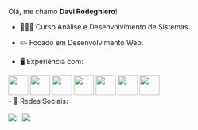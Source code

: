 Olá, me chamo **Davi Rodeghiero**!

- 👨🏻‍💻 Curso Análise e Desenvolvimento de Sistemas.
- ✏️ Focado em Desenvolvimento Web.

- 🖥️ Experiência com:

<div style="display: inline">
          <img width="40px" height="40px" src="https://cdn.jsdelivr.net/gh/devicons/devicon/icons/html5/html5-original.svg" />        
          <img width="40px" height="40px" src="https://cdn.jsdelivr.net/gh/devicons/devicon/icons/css3/css3-original.svg" />
          <img width="40px" height="40px" src="https://cdn.jsdelivr.net/gh/devicons/devicon/icons/javascript/javascript-original.svg" />
          <img width="40px" height="40px" src="https://cdn.jsdelivr.net/gh/devicons/devicon/icons/figma/figma-original.svg" />
          <img width="40px" height="40px" src="https://cdn.jsdelivr.net/gh/devicons/devicon/icons/github/github-original.svg" />
          <img width="40px" height="40px" src="https://cdn.jsdelivr.net/gh/devicons/devicon/icons/mysql/mysql-original.svg" />
          <img width="40px" height="40px" src="https://cdn.jsdelivr.net/gh/devicons/devicon/icons/python/python-original.svg" />
</div> 
<br>
- 📱 Redes Sociais:
<br>
<br>

<a href="https://www.linkedin.com/in/davi-souza-317496242/">
<img src="https://img.shields.io/badge/linkedin-%230077B5.svg?style=for-the-badge&logo=linkedin&logoColor=white"></a>&nbsp;&nbsp;
<a href="https://www.instagram.com/davirodeghiero/">
<img src="https://img.shields.io/badge/Instagram-%23E4405F.svg?style=for-the-badge&logo=Instagram&logoColor=white"></a>&nbsp;

